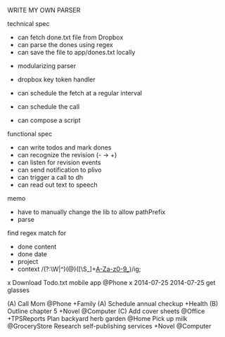 WRITE MY OWN PARSER

technical spec
+ can fetch done.txt file from Dropbox
+ can parse the dones using regex
+ can save the file to app/dones.txt locally
- modularizing parser
- dropbox key token handler


- can schedule the fetch at a regular interval
- can schedule the call
- can compose a script

functional spec
- can write todos and mark dones
- can recognize the revision (- -> +)
- can listen for revision events
- can send notification to plivo
- can trigger a call to dh
- can read out text to speech


memo
- have to manually change the lib to allow pathPrefix
- parse


find regex match for
- done content
- done date
- project
- context  /(?:\W|^)(@)([\S_]+[A-Za-z0-9_](?!\S))/ig;




x Download Todo.txt mobile app @Phone
x 2014-07-25 2014-07-25 get glasses


(A) Call Mom @Phone +Family
(A) Schedule annual checkup +Health
(B) Outline chapter 5 +Novel @Computer
(C) Add cover sheets @Office +TPSReports
Plan backyard herb garden @Home
Pick up milk @GroceryStore
Research self-publishing services +Novel @Computer


